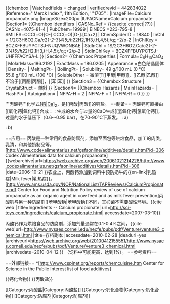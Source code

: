 {{chembox
| Watchedfields = changed
| verifiedrevid = 442834022
|Reference=<ref>''Merck Index'', 11th Edition, '''1705'''.</ref>
|ImageFile=Calcium propanoate.png
|ImageSize=200px
|IUPACName=Calcium propanoate
|Section1= {{Chembox Identifiers
|  CASNo_Ref = {{cascite|correct|??}}
| CASNo=4075-81-4
|  PubChem=19999
|  EINECS =223-795-8
|  SMILES=CCC(=O)[O-].CCC(=O)[O-].[Ca+2]
|  ChemSpiderID = 18840
|  InChI = 1/2C3H6O2.Ca/c2*1-2-3(4)5;/h2*2H2,1H3,(H,4,5);/q;;+2/p-2
|  InChIKey = BCZXFFBUYPCTSJ-NUQVWONBAE
|  StdInChI = 1S/2C3H6O2.Ca/c2*1-2-3(4)5;/h2*2H2,1H3,(H,4,5);/q;;+2/p-2
|  StdInChIKey = BCZXFFBUYPCTSJ-UHFFFAOYSA-L
  }}
|Section2= {{Chembox Properties
|  Formula=C<sub>6</sub>H<sub>10</sub>CaO<sub>4</sub>
|  MolarMass=186.2192
|  ExactMass = 186.0205
|  Appearance =白色结晶固体
|  Density=
|  MeltingPt=
|  BoilingPt=
|  Solubility= 49 g/100 mL (0 °C) <br> 55.8 g/100 mL (100 °C)
|  SolubleOther = 微溶于[[甲醇|甲醇]]，[[乙醇|乙醇]] <br>不溶于[[丙酮|丙酮]]，[[苯|苯]] 
  }}
|Section3 = {{Chembox Structure
|  CrystalStruct = 单斜
  }}
|Section4= {{Chembox Hazards
|  MainHazards=
|  FlashPt=
|  Autoignition=
| NFPA-H = 2
| NFPA-F = 1
| NFPA-R = 0
  }}
}}

'''丙酸钙'''化学式[[钙|Ca]]([[碳|C]]<sub>2</sub>[[氢|H]]<sub>5</sub>C[[氧|O]]O)<sub>2</sub>，是[[丙酸|丙酸]]的钙盐。
==制备==
丙酸钙可直接由[[氧化钙|氧化钙]]合成：
:<math>\mathrm{CaO \ + \ 2 \ C_2H_5{-}COOH \ \xrightarrow[0.6-0.95 bar]{\triangle} \ Ca(C_2H_5{-}COO)_2 \ + \ H_2O \uparrow}</math>
生成的水会与过量的CaO生成[[氢氧化钙|氢氧化钙]]，过量的水于低压下（0.6〜0.95 bar），在70-90℃下蒸发。
: a) <math>\mathrm{CaO + \!\ H_2O \rightarrow Ca(OH)_2}</math>

: b) <math>\mathrm{Ca(OH)_2 + 2 \ C_2H_5COOH \rightarrow Ca(C_2H_5COO)_2 + 2 \ H_2O}</math>

==应用==
丙酸是一种常用的食品防腐剂，添加至面包等烘焙食品，加工的肉类，乳清，和其他奶制品等。<ref name="alimentarius">[http://www.codexalimentarius.net/gsfaonline/additives/details.html?id=306  Codex Alimentarius data for calcium propanoate] {{webarchive|url=https://web.archive.org/web/20061021214228/http://www.codexalimentarius.net/gsfaonline/additives/details.html?id=306 |date=2006-10-21 }}</ref>农业上，丙酸钙添加到饲料中预防奶牛的{{en-link|乳热症|Milk fever|乳热症}}。<ref name="feed">[http://www.ams.usda.gov/NOP/NationalList/TAPReviews/CalciumPropionate.pdf Center for Food and Nutrition Policy review of use of calcium propanoate as an organic agent in cow feed and as milk fever prevention]</ref>丙酸钙与另一种防腐剂[[苯甲酸钠|苯甲酸钠]]不同，其抑菌不需要酸性环境。<ref name="ingredients">{{cite web | title=Ingredients -- Calcium propionate| url=http://sci-toys.com/ingredients/calcium_propionate.html| accessdate=2007-03-10}}</ref>

丙酸钙作为烘焙食品的防腐剂，添加剂量通常在0.1-0.4%之间，<ref>{{cite web|url=http://www.nysaes.cornell.edu/necfe/pubs/pdf/Venture/venture3_chemical.html |title=存档副本 |accessdate=2010-02-28 |deadurl=yes |archiveurl=https://web.archive.org/web/20100412155551/http://www.nysaes.cornell.edu/necfe/pubs/pdf/Venture/venture3_chemical.html |archivedate=2010-04-12 }}</ref> （饲料中可能更高，达到1%）。 
==参考资料==
<references/>

==外部链接==
*[http://www.cspinet.org/reports/chemcuisine.htm Center for Science in the Public Interest list of food additives]

{{钙化合物}}
{{丙酸盐}}

[[Category:丙酸盐|Category:丙酸盐]]
[[Category:钙化合物|Category:钙化合物]]
[[Category:防腐剂|Category:防腐剂]]